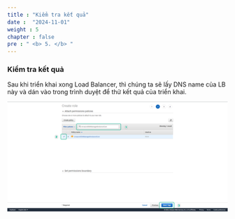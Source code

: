 ```yaml
---
title : "Kiểm tra kết quả"
date :  "2024-11-01" 
weight : 5 
chapter : false
pre : " <b> 5. </b> "   
---
```

### Kiểm tra kết quả

Sau khi triển khai xong Load Balancer, thì chúng ta sẽ lấy DNS name của LB này và dán vào trong trình duyệt để thử kết quả của triển khai.

![link](/images/2.prerequisite/041-iamrole.png)
